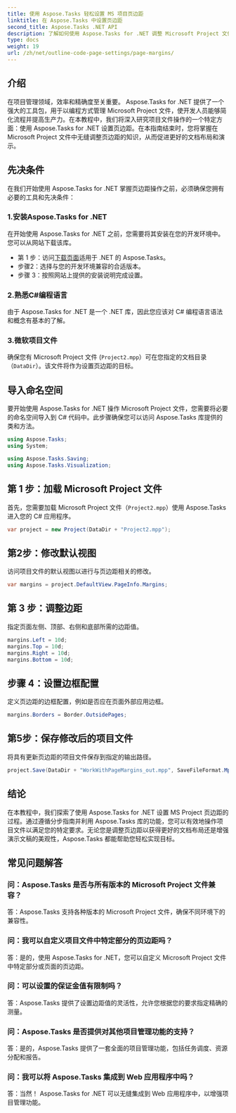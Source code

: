 ```yaml
---
title: 使用 Aspose.Tasks 轻松设置 MS 项目页边距
linktitle: 在 Aspose.Tasks 中设置页边距
second_title: Aspose.Tasks .NET API
description: 了解如何使用 Aspose.Tasks for .NET 调整 Microsoft Project 文件中的页边距。轻松增强文档布局和演示。
type: docs
weight: 19
url: /zh/net/outline-code-page-settings/page-margins/
---
```

## 介绍
在项目管理领域，效率和精确度至关重要。 Aspose.Tasks for .NET 提供了一个强大的工具包，用于以编程方式管理 Microsoft Project 文件，使开发人员能够简化流程并提高生产力。在本教程中，我们将深入研究项目文件操作的一个特定方面：使用 Aspose.Tasks for .NET 设置页边距。在本指南结束时，您将掌握在 Microsoft Project 文件中无缝调整页边距的知识，从而促进更好的文档布局和演示。
## 先决条件
在我们开始使用 Aspose.Tasks for .NET 掌握页边距操作之前，必须确保您拥有必要的工具和先决条件：
### 1.安装Aspose.Tasks for .NET
在开始使用 Aspose.Tasks for .NET 之前，您需要将其安装在您的开发环境中。您可以从网站下载该库。
- 第 1 步：访问[下载页面](https://releases.aspose.com/tasks/net/)适用于 .NET 的 Aspose.Tasks。
- 步骤2：选择与您的开发环境兼容的合适版本。
- 步骤 3：按照网站上提供的安装说明完成设置。
### 2.熟悉C#编程语言
由于 Aspose.Tasks for .NET 是一个 .NET 库，因此您应该对 C# 编程语言语法和概念有基本的了解。
### 3.微软项目文件
确保您有 Microsoft Project 文件 (`Project2.mpp`）可在您指定的文档目录（`DataDir`）。该文件将作为设置页边距的目标。

## 导入命名空间
要开始使用 Aspose.Tasks for .NET 操作 Microsoft Project 文件，您需要将必要的命名空间导入到 C# 代码中。此步骤确保您可以访问 Aspose.Tasks 库提供的类和方法。

```csharp
using Aspose.Tasks;
using System;

using Aspose.Tasks.Saving;
using Aspose.Tasks.Visualization;
```
## 第 1 步：加载 Microsoft Project 文件
首先，您需要加载 Microsoft Project 文件（`Project2.mpp`）使用 Aspose.Tasks 进入您的 C# 应用程序。
```csharp
var project = new Project(DataDir + "Project2.mpp");
```
## 第2步：修改默认视图
访问项目文件的默认视图以进行与页边距相关的修改。
```csharp
var margins = project.DefaultView.PageInfo.Margins;
```
## 第 3 步：调整边距
指定页面左侧、顶部、右侧和底部所需的边距值。
```csharp
margins.Left = 10d;
margins.Top = 10d;
margins.Right = 10d;
margins.Bottom = 10d;
```
## 步骤 4：设置边框配置
定义页边距的边框配置，例如是否应在页面外部应用边框。
```csharp
margins.Borders = Border.OutsidePages;
```
## 第5步：保存修改后的项目文件
将具有更新页边距的项目文件保存到指定的输出路径。
```csharp
project.Save(DataDir + "WorkWithPageMargins_out.mpp", SaveFileFormat.Mpp);
```

## 结论
在本教程中，我们探索了使用 Aspose.Tasks for .NET 设置 MS Project 页边距的过程。通过遵循分步指南并利用 Aspose.Tasks 库的功能，您可以有效地操作项目文件以满足您的特定要求。无论您是调整页边距以获得更好的文档布局还是增强演示文稿的美观性，Aspose.Tasks 都能帮助您轻松实现目标。
## 常见问题解答
### 问：Aspose.Tasks 是否与所有版本的 Microsoft Project 文件兼容？
答：Aspose.Tasks 支持各种版本的 Microsoft Project 文件，确保不同环境下的兼容性。
### 问：我可以自定义项目文件中特定部分的页边距吗？
答：是的，使用 Aspose.Tasks for .NET，您可以自定义 Microsoft Project 文件中特定部分或页面的页边距。
### 问：可以设置的保证金值有限制吗？
答：Aspose.Tasks 提供了设置边距值的灵活性，允许您根据您的要求指定精确的测量。
### 问：Aspose.Tasks 是否提供对其他项目管理功能的支持？
答：是的，Aspose.Tasks 提供了一套全面的项目管理功能，包括任务调度、资源分配和报告。
### 问：我可以将 Aspose.Tasks 集成到 Web 应用程序中吗？
答：当然！ Aspose.Tasks for .NET 可以无缝集成到 Web 应用程序中，以增强项目管理功能。
